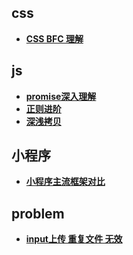 
## css
- [**CSS BFC 理解**](<https://github.com/quefangfang/note/blob/master/css/BFC.md>)

##  js
- **[promise深入理解](<https://github.com/quefangfang/note/blob/master/js/promise%E6%B7%B1%E5%85%A5%E7%90%86%E8%A7%A3.md>)**
- **[正则进阶](<https://github.com/quefangfang/note/blob/master/js/%E6%AD%A3%E5%88%99%E8%BF%9B%E9%98%B6.md>)**
- **[深浅拷贝](<https://github.com/quefangfang/note/blob/master/js/%E6%B7%B1%E6%B5%85%E6%8B%B7%E8%B4%9D.md>)**
## 小程序
- **[小程序主流框架对比](https://github.com/quefangfang/note/blob/master/weChat/%E5%B0%8F%E7%A8%8B%E5%BA%8F%E4%B8%BB%E6%B5%81%E6%A1%86%E6%9E%B6%E5%AF%B9%E6%AF%94.md)**

##  problem
- [**input上传 重复文件 无效**](<https://github.com/quefangfang/note/blob/master/problem/%E4%B8%8A%E4%BC%A0.md>)


